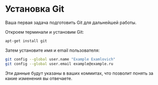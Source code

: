 # Установка Git

Ваша первая задача подготовить Git для дальнейшей работы.

Откроем терминали и установим Git:

```bash
apt-get install git
```

Затем установите имя и email пользователя:

```bash
git config --global user.name "Example Examlovich"
git config --global user.email example@example.ru
```

Эти данные будут указаны в ваших коммитах, что позволит понять за какие изменения вы отвечаете.
